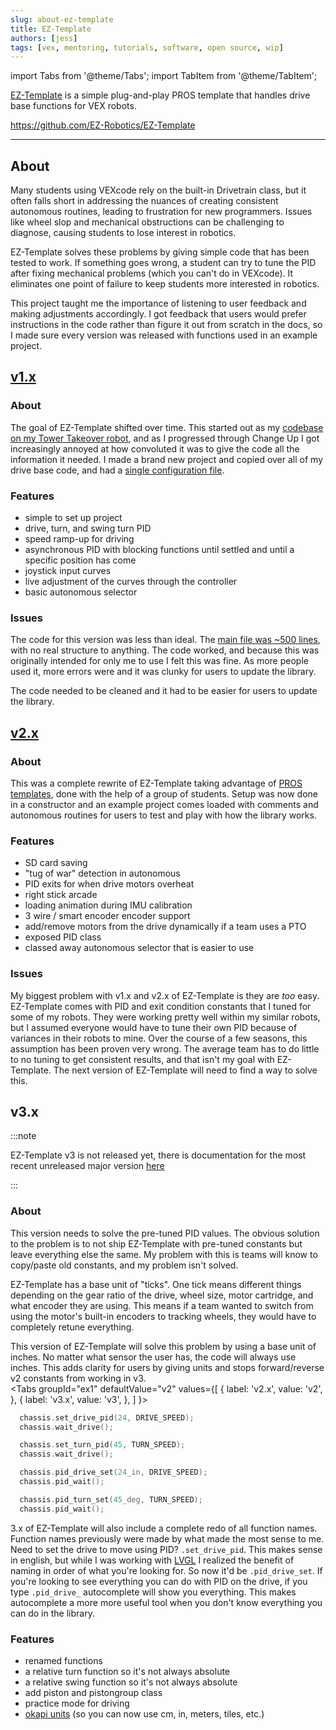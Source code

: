 ```yaml
---
slug: about-ez-template
title: EZ-Template
authors: [jess]
tags: [vex, mentoring, tutorials, software, open source, wip]
---
```

import Tabs from '@theme/Tabs';
import TabItem from '@theme/TabItem';

[EZ-Template](https://github.com/EZ-Robotics/EZ-Template) is a simple plug-and-play PROS template that handles drive base functions for VEX robots.  

https://github.com/EZ-Robotics/EZ-Template

<!--truncate-->
---
## About
Many students using VEXcode rely on the built-in Drivetrain class, but it often falls short in addressing the nuances of creating consistent autonomous routines, leading to frustration for new programmers. Issues like wheel slop and mechanical obstructions can be challenging to diagnose, causing students to lose interest in robotics.

EZ-Template solves these problems by giving simple code that has been tested to work.  If something goes wrong, a student can try to tune the PID after fixing mechanical problems (which you can't do in VEXcode).  It eliminates one point of failure to keep students more interested in robotics.  

This project taught me the importance of listening to user feedback and making adjustments accordingly.  I got feedback that users would prefer instructions in the code rather than figure it out from scratch in the docs, so I made sure every version was released with functions used in an example project.

## [v1.x](https://github.com/EZ-Robotics/EZ-Template/tree/f4c287dc3cea8c95cdbbd47939ef41c1d5a2f749)
### About
The goal of EZ-Template shifted over time. This started out as my [codebase on my Tower Takeover robot](https://github.com/EZ-Robotics/EZ-GOOFY), and as I progressed through Change Up I got increasingly annoyed at how convoluted it was to give the code all the information it needed.  I made a brand new project and copied over all of my drive base code, and had a [single configuration file](https://github.com/EZ-Robotics/EZ-Template/blob/f4c287dc3cea8c95cdbbd47939ef41c1d5a2f749/include/EZ-Template/setup.hpp).  

### Features
- simple to set up project
- drive, turn, and swing turn PID 
- speed ramp-up for driving
- asynchronous PID with blocking functions until settled and until a specific position has come
- joystick input curves
- live adjustment of the curves through the controller
- basic autonomous selector

### Issues
The code for this version was less than ideal.  The [main file was ~500 lines](https://github.com/EZ-Robotics/EZ-Template/blob/f4c287dc3cea8c95cdbbd47939ef41c1d5a2f749/src/EZ-Template/auton_drive_functions.cpp), with no real structure to anything.  The code worked, and because this was originally intended for only me to use I felt this was fine.  As more people used it, more errors were and it was clunky for users to update the library.  

The code needed to be cleaned and it had to be easier for users to update the library.

## [v2.x](https://github.com/EZ-Robotics/EZ-Template/tree/c4a5fd048f90363cc3f841abcb05c95eec2d36c3)
### About
This was a complete rewrite of EZ-Template taking advantage of [PROS templates](https://pros.cs.purdue.edu/v5/cli/conductor.html), done with the help of a group of students.  Setup was now done in a constructor and an example project comes loaded with comments and autonomous routines for users to test and play with how the library works.  

### Features
- SD card saving 
- "tug of war" detection in autonomous
- PID exits for when drive motors overheat
- right stick arcade
- loading animation during IMU calibration
- 3 wire / smart encoder encoder support
- add/remove motors from the drive dynamically if a team uses a PTO
- exposed PID class 
- classed away autonomous selector that is easier to use

### Issues
My biggest problem with v1.x and v2.x of EZ-Template is they are *too* easy.  EZ-Template comes with PID and exit condition constants that I tuned for some of my robots.  They were working pretty well within my similar robots, but I assumed everyone would have to tune their own PID because of variances in their robots to mine.  Over the course of a few seasons, this assumption has been proven very wrong.  The average team has to do little to no tuning to get consistent results, and that isn't my goal with EZ-Template.  The next version of EZ-Template will need to find a way to solve this.

## v3.x
:::note

EZ-Template v3 is not released yet, there is documentation for the most recent unreleased major version [here](https://ez-robotics.github.io/EZ-Template/next)

:::
### About
This version needs to solve the pre-tuned PID values.  The obvious solution to the problem is to not ship EZ-Template with pre-tuned constants but leave everything else the same.  My problem with this is teams will know to copy/paste old constants, and my problem isn't solved. 

EZ-Template has a base unit of "ticks".  One tick means different things depending on the gear ratio of the drive, wheel size, motor cartridge, and what encoder they are using.  This means if a team wanted to switch from using the motor's built-in encoders to tracking wheels, they would have to completely retune everything. 

This version of EZ-Template will solve this problem by using a base unit of inches.  No matter what sensor the user has, the code will always use inches.  This adds clarity for users by giving units and stops forward/reverse v2 constants from working in v3.  
<Tabs
  groupId="ex1"
  defaultValue="v2"
  values={[
    { label: 'v2.x',  value: 'v2', },
    { label: 'v3.x',  value: 'v3', },
  ]
}>

<TabItem value="v2">

```cpp
  chassis.set_drive_pid(24, DRIVE_SPEED);
  chassis.wait_drive();

  chassis.set_turn_pid(45, TURN_SPEED);
  chassis.wait_drive();
```

</TabItem>


<TabItem value="v3">

```cpp
  chassis.pid_drive_set(24_in, DRIVE_SPEED);
  chassis.pid_wait();

  chassis.pid_turn_set(45_deg, TURN_SPEED);
  chassis.pid_wait();
```



</TabItem>
</Tabs>

3.x of EZ-Template will also include a complete redo of all function names.  Function names previously were made by what made the most sense to me.  Need to set the drive to move using PID?  `.set_drive_pid`.  This makes sense in english, but while I was working with [LVGL](https://lvgl.io/) I realized the benefit of naming in order of what you're looking for.  So now it'd be `.pid_drive_set`.  If you're looking to see everything you can do with PID on the drive, if you type `.pid_drive_` autocomplete will show you everything.  This makes autocomplete a more more useful tool when you don't know everything you can do in the library.




### Features
- renamed functions
- a relative turn function so it's not always absolute
- a relative swing function so it's not always absolute
- add piston and pistongroup class
- practice mode for driving
- [okapi units](https://okapilib.github.io/OkapiLib/md_docs_api_units.html) (so you can now use cm, in, meters, tiles, etc.)